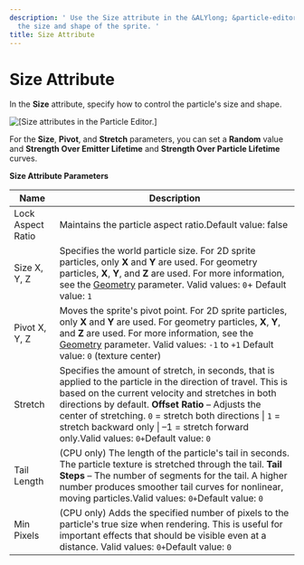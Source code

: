 ```yaml
---
description: ' Use the Size attribute in the &ALYlong; &particle-editor; to control
  the size and shape of the sprite. '
title: Size Attribute
---
```

# Size Attribute<a name="particle-editor-reference-size"></a>

In the **Size** attribute, specify how to control the particle's size and shape\.

![\[Size attributes in the Particle Editor.\]](/images/userguide/particles/particle-editor-size.png)

For the **Size**, **Pivot**, and **Stretch** parameters, you can set a **Random** value and **Strength Over Emitter Lifetime** and **Strength Over Particle Lifetime** curves\.


**Size Attribute Parameters**  

| Name | Description | 
| --- | --- | 
| Lock Aspect Ratio | Maintains the particle aspect ratio\.Default value: false  | 
| Size X, Y, Z |  Specifies the world particle size\.  For 2D sprite particles, only **X** and **Y** are used\.  For geometry particles, **X**, **Y**, and **Z** are used\. For more information, see the [Geometry](particle-editor-reference-particles.md#geometry-attribute) parameter\. Valid values: `0`\+ Default value: `1`  | 
| Pivot X, Y, Z |  Moves the sprite's pivot point\. For 2D sprite particles, only **X** and **Y** are used\.  For geometry particles, **X**, **Y**, and **Z** are used\. For more information, see the [Geometry](particle-editor-reference-particles.md#geometry-attribute) parameter\. Valid values: `-1` to `+1` Default value: `0` \(texture center\)   | 
| Stretch | Specifies the amount of stretch, in seconds, that is applied to the particle in the direction of travel\. This is based on the current velocity and stretches in both directions by default\. **Offset Ratio** – Adjusts the center of stretching\. `0` = stretch both directions \| `1` = stretch backward only \| –1 = stretch forward only\.Valid values: `0+`Default value: `0` | 
| Tail Length | \(CPU only\) The length of the particle's tail in seconds\. The particle texture is stretched through the tail\. **Tail Steps** – The number of segments for the tail\. A higher number produces smoother tail curves for nonlinear, moving particles\.Valid values: `0+`Default value: `0`  | 
| Min Pixels | \(CPU only\) Adds the specified number of pixels to the particle's true size when rendering\. This is useful for important effects that should be visible even at a distance\. Valid values: `0+`Default value: `0` | 